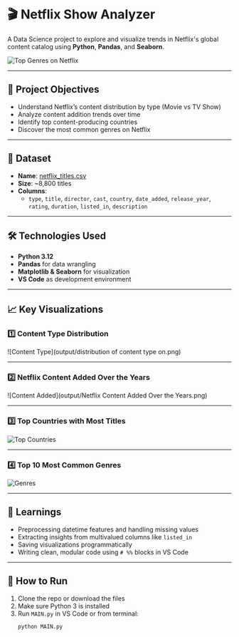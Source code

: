 # 🎬 Netflix Show Analyzer

A Data Science project to explore and visualize trends in Netflix's global content catalog using **Python**, **Pandas**, and **Seaborn**.

![Top Genres on Netflix](output/top_netflix_genres.png)

---

## 📌 Project Objectives

- Understand Netflix’s content distribution by type (Movie vs TV Show)
- Analyze content addition trends over time
- Identify top content-producing countries
- Discover the most common genres on Netflix

---

## 📂 Dataset

- **Name**: [netflix_titles.csv](https://www.kaggle.com/datasets/shivamb/netflix-shows)
- **Size**: ~8,800 titles
- **Columns**:
  - `type`, `title`, `director`, `cast`, `country`, `date_added`, `release_year`, `rating`, `duration`, `listed_in`, `description`

---

## 🛠️ Technologies Used

- **Python 3.12**
- **Pandas** for data wrangling
- **Matplotlib & Seaborn** for visualization
- **VS Code** as development environment

---

## 📈 Key Visualizations

### 1️⃣ Content Type Distribution
![Content Type](output/distribution of content type on.png)

---

### 2️⃣ Netflix Content Added Over the Years
![Content Added](output/Netflix Content Added Over the Years.png)

---

### 3️⃣ Top Countries with Most Titles
![Top Countries](output/top_countries_netflix.png)

---

### 4️⃣ Top 10 Most Common Genres
![Genres](output/top_netflix_genres.png)

---

## 🧠 Learnings

- Preprocessing datetime features and handling missing values
- Extracting insights from multivalued columns like `listed_in`
- Saving visualizations programmatically
- Writing clean, modular code using `# %%` blocks in VS Code

---

## 🚀 How to Run

1. Clone the repo or download the files  
2. Make sure Python 3 is installed  
3. Run `MAIN.py` in VS Code or from terminal:
   ```bash
   python MAIN.py
